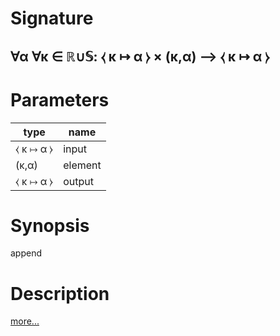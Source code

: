 # Signature
## ∀α ∀κ ∈ ℝ∪𝕊: ⧼ κ ↦ α ⧽ × (κ,α) ⟶ ⧼ κ ↦ α ⧽

# Parameters

| type | name |
|------|------|
|⧼ κ ↦ α ⧽|input|
|(κ,α)|element|
|⧼ κ ↦ α ⧽|output|

# Synopsis
append

# Description

[more...](https://en.wikipedia.org/wiki/Array_data_structure)